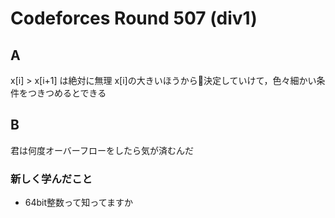 # Codeforces Round 507 (div1)
## A
x[i] > x[i+1] は絶対に無理
x[i]の大きいほうから決定していけて，色々細かい条件をつきつめるとできる

## B
君は何度オーバーフローをしたら気が済むんだ


### 新しく学んだこと
* 64bit整数って知ってますか
